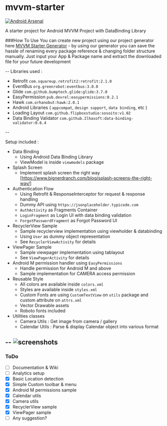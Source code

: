 # mvvm-starter

[![Android Arsenal](https://img.shields.io/badge/Android%20Arsenal-MVVM%20Starter-blue.svg?style=flat)]()

A starter project for Android MVVM Project with DataBinding Library

###How To Use 
You can create new project using our project generator here [MVVM Starter Generator](http://mvvm.flipbox.co.id) - by using our generator you can save the hassle of renaming every package reference & changing folder structure manually. Just input your App & Package name and extract the downloaded file for your future development

--
Libraries used :

* Retrofit `com.squareup.retrofit2:retrofit:2.1.0`
* EventBus `org.greenrobot:eventbus:3.0.0`
* Glide `com.github.bumptech.glide:glide:3.7.0`
* EasyPermission `pub.devrel:easypermissions:0.2.1`
* Hawk `com.orhanobut:hawk:2.0.1`
* Android Libraries ( `appcompat`, `design support`, `data binding`, etc )
* Loading Layout `com.github.flipboxstudio:sosoito:v1.02`
* Data Binding Validator  `com.github.Ilhasoft:data-binding-validator:0.6.4`

--

Setup included :

* Data Binding
	* Using Android Data Binding Library
	* ViewModel is inside `viewmodels` package
* Splash Screen
	* Implement splash screen the right way [https://www.bignerdranch.com/blog/splash-screens-the-right-way/]
* Authentication Flow
	* Using Retrofit & ResponseInterceptor for request & response handling
	* Dummy API using `https://jsonplaceholder.typicode.com`
	* `AuthActivity` as Fragments Container
	* `LoginFragment` as Login UI with data binding validation
	* `ForgotPasswordFragment` as Forgot Password UI
* RecyclerView Sample
	* Sample recyclerview implementation using viewholder & databinding
	* Using `User` as dummy object representation
	* See `RecyclerViewActivity` for details
* ViewPager Sample
	* Sample viewpager implementation using tablayout
	* See `ViewPagerActivity` for details
* Android M permission handler using `EasyPermissions`
	* Handle permission for Android M and above
	* Sample implementation for CAMERA access permission
* Reusable Style
	* All colors are available inside `colors.xml`
	* Styles are available inside `styles.xml`
	* Custom Fonts are using `CustomTextView` on `utils` package and custom attribute on `attrs.xml`
	* Vector Drawable assets
	* Roboto fonts included
* Utilities classes
	* Camera Utils : Get image from camera / gallery
	* Calendar Utils : Parse & display Calendar object into various format
	
--
![screenshots](https://puu.sh/v7Um1/e36c48b42f.png "Screenshots")
--

### ToDo

- [ ] Documentation & Wiki
- [ ] Analytics setup
- [x] Basic Location detection
- [x] Simple Custom toolbar & menu
- [x] Android M permissions sample
- [x] Calendar utils
- [x] Camera utils
- [x] RecyclerView sample
- [x] ViewPager sample
- [ ] Any suggestion?
